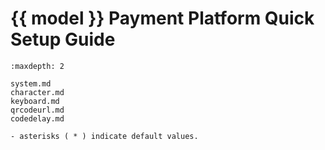 # {{ model }} Payment Platform Quick Setup Guide
```{toctree}
:maxdepth: 2

system.md
character.md
keyboard.md
qrcodeurl.md
codedelay.md

```

```{note}
- asterisks ( * ) indicate default values.
```